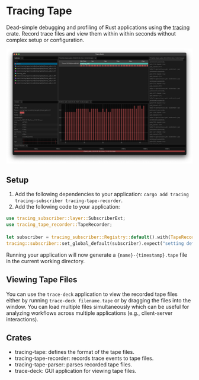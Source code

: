 # Tracing Tape
Dead-simple debugging and profiling of Rust applications using the [tracing](https://docs.rs/tracing) crate.
Record trace files and view them within within seconds without complex setup or configuration.

[![Trace Deck Screenshot](trace-deck.png)](trace-deck.png)

## Setup
1. Add the following dependencies to your application: `cargo add tracing tracing-subscriber tracing-tape-recorder`.
2. Add the following code to your application:
```rust
use tracing_subscriber::layer::SubscriberExt;
use tracing_tape_recorder::TapeRecorder;

let subscriber = tracing_subscriber::Registry::default().with(TapeRecorder::default());
tracing::subscriber::set_global_default(subscriber).expect("setting default subscriber failed");
```
Running your application will now generate a `{name}-{timestamp}.tape` file in the current working directory.

## Viewing Tape Files
You can use the `trace-deck` application to view the recorded tape files either by running `trace-deck filename.tape` or by dragging the files into the window.
You can load multiple files simultaneously which can be useful for analyzing workflows across multiple applications (e.g., client-server interactions).

## Crates
- tracing-tape: defines the format of the tape files.
- tracing-tape-recorder: records trace events to tape files.
- tracing-tape-parser: parses recorded tape files.
- trace-deck: GUI application for viewing tape files.
